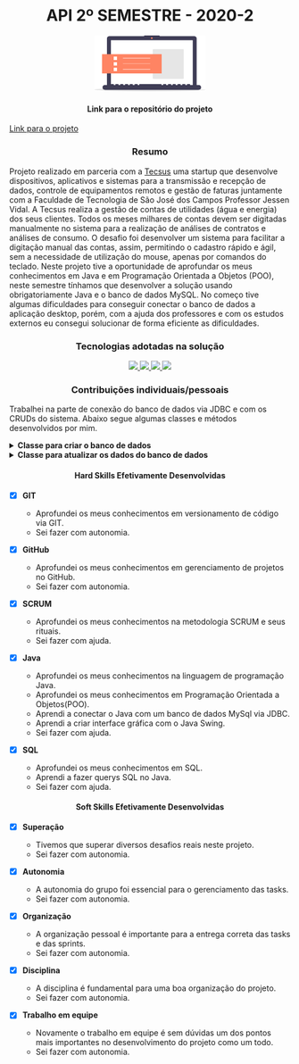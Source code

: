<h1 align="center">API 2º SEMESTRE - 2020-2</h1>

<p align="center"> <img src="imagens/icone_pi.png" alt="AgendHouse" class="center" width=200/> </p>

<h4 align="center">
Link para o repositório do projeto
</h4>

[Link para o projeto](https://github.com/TairikJohnny/API-2-SEMESTRE)

<h3 align="center">
Resumo
</h3>

Projeto realizado em parceria com a [Tecsus](https://tecsus.com.br/) uma startup que desenvolve dispositivos, aplicativos e sistemas para a transmissão e recepção de dados, controle de equipamentos remotos e gestão de faturas juntamente com a Faculdade de Tecnologia de São José dos Campos Professor Jessen Vidal. A Tecsus realiza a gestão de contas de utilidades (água e energia) dos seus clientes. Todos os meses milhares de contas devem ser digitadas manualmente no sistema para a realização de análises de contratos e análises de consumo. O desafio foi desenvolver um sistema para facilitar a digitação manual das contas, assim, permitindo o cadastro rápido e ágil, sem a necessidade de utilização do mouse, apenas por comandos do teclado. Neste projeto tive a oportunidade de aprofundar os meus conhecimentos em Java e em Programação Orientada a Objetos (POO), neste semestre tínhamos que desenvolver a solução usando obrigatoriamente Java e o banco de dados MySQL. No começo tive algumas dificuldades para conseguir conectar o banco de dados a aplicação desktop, porém, com a ajuda dos professores e com os estudos externos eu consegui solucionar de forma eficiente as dificuldades.

<h3 align="center">Tecnologias adotadas na solução</h3>

<div align="center">

<a href="https://www.java.com/pt-BR/">
  <img src="https://img.shields.io/static/v1?label=Java&message=Back-End&color=007396&style=for-the-badge&logo=java"/>
</a>
<a href="https://www.mysql.com/">
  <img src="https://img.shields.io/static/v1?label=MySQL&message=Banco de Dados&color=4479A1&style=for-the-badge&logo=MySQL"/>
</a>
<a href="https://git-scm.com/">
  <img src="https://img.shields.io/static/v1?label=Git&message=Devops&color=F05032&style=for-the-badge&logo=Git"/>
</a>
<a href="https://github.com">
  <img src="https://img.shields.io/static/v1?label=GitHub&message=Devops&color=181717&style=for-the-badge&logo=GitHub"/>
</a>

</div>

<h3 align="center">Contribuições individuais/pessoais</h3>

Trabalhei na parte de conexão do banco de dados via JDBC e com os CRUDs do sistema. Abaixo segue algumas classes e métodos desenvolvidos por mim.

<details>
<summary><b>Classe para criar o banco de dados</b></summary>

```bash
public class CriarBanco {
	public static void main(String[] args) throws SQLException {
		// TODO Auto-generated method stub

		final String url = "jdbc:mysql://localhost:3306?verifyServerCertificate=false&useSSL=true";
		final String usuario = "root";
		final String senha = "123456789";

		// CRIANDO CONEXAO
		Connection conexao = DriverManager.getConnection(url, usuario, senha);

		Statement stmt = conexao.createStatement();

		// CRIANDO BANCO DE DADOS SE ELE NÃO EXISTIR
		stmt.execute("CREATE DATABASE IF NOT EXISTS projeto_integrador");

		// DELETANDO O BANCO CASO ELE EXISTA
		//stmt.execute("DROP DATABASE IF EXISTS curso_java");

		System.out.println("Banco criado com sucesso!!!");

		conexao.close();
	}
}
```

</details>

<details>
<summary><b>Classe para atualizar os dados do banco de dados</b></summary>

```bash
public void update() throws SQLException {

  Connection conexao = FabricaConexao.getConexao();

  // Atribuindo oque foi digitado no textField a variavel x
  String x = instalacaoField.getText();

  // String SQL
  String updateSQL = "UPDATE conta_luz SET nomeCliente = ?, vencimento = ?, contaMes = ?, consumo = ?, tarifa = ?, "
      + "pis = ?, confins = ?, icms = ?, totalPagar = ? WHERE instalacao='"+ x + "'";

  // Recebendo o updateSQL
  PreparedStatement stmt = conexao.prepareStatement(updateSQL);		

  // Setando no banco
  stmt.setString(1, nomeClienteField.getText());
  stmt.setString(2, vencimentoField.getText());
  stmt.setString(3, contaMesField.getText());
  stmt.setString(4, consumoField.getText());
  stmt.setString(5, tarifaField.getText());
  stmt.setString(6, pisField.getText());
  stmt.setString(7, cofinsField.getText());
  stmt.setString(8, icmsField.getText());
  stmt.setString(9, totalPagarField.getText());

  stmt.executeUpdate();

  System.out.println("Dados atualizados com sucesso");

  // Fechando conexoes
  stmt.close();
  conexao.close();
  }
```

</details>

<h4 align="center">Hard Skills Efetivamente Desenvolvidas</h4>

- [x] <b>GIT</b>
    - Aprofundei os meus conhecimentos em versionamento de código via GIT.
    - Sei fazer com autonomia.

- [x] <b>GitHub</b>
    - Aprofundei os meus conhecimentos em gerenciamento de projetos no GitHub.
    - Sei fazer com autonomia.

- [x] <b>SCRUM</b>
    - Aprofundei os meus conhecimentos na metodologia SCRUM e seus rituais.
    - Sei fazer com ajuda.

- [x] <b>Java</b>
    - Aprofundei os meus conhecimentos na linguagem de programação Java.
    - Aprofundei os meus conhecimentos em Programação Orientada a Objetos(POO).
    - Aprendi a conectar o Java com um banco de dados MySql via JDBC.
    - Aprendi a criar interface gráfica com o Java Swing.
    - Sei fazer com ajuda.

- [x] <b>SQL</b>
    - Aprofundei os meus conhecimentos em SQL.
    - Aprendi a fazer querys SQL no Java.
    - Sei fazer com ajuda.

<h4 align="center">Soft Skills Efetivamente Desenvolvidas</h4>

- [x] <b>Superação</b>
    - Tivemos que superar diversos desafios reais neste projeto.
    - Sei fazer com autonomia.

- [x] <b>Autonomia</b>
    - A autonomia do grupo foi essencial para o gerenciamento das tasks.
    - Sei fazer com autonomia.

- [x] <b>Organização</b>
    - A organização pessoal é importante para a entrega correta das tasks e das sprints.
    - Sei fazer com autonomia.

- [x] <b>Disciplina</b>
    - A disciplina é fundamental para uma boa organização do projeto.
    - Sei fazer com autonomia.

- [x] <b>Trabalho em equipe</b>
    - Novamente o trabalho em equipe é sem dúvidas um dos pontos mais importantes no desenvolvimento do projeto como um todo.
    - Sei fazer com autonomia.
